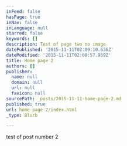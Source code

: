 ```yaml
---
inFeed: false
hasPage: true
inNav: false
inLanguage: null
starred: false
keywords: []
description: Test of page two no image
datePublished: '2015-11-11T02:09:10.636Z'
dateModified: '2015-11-11T02:08:57.969Z'
title: Home page 2
authors: []
publisher:
  name: null
  domain: null
  url: null
  favicon: null
sourcePath: _posts/2015-11-11-home-page-2.md
published: true
url: home-page-2/index.html
_type: Blurb

---
```

test of post number 2
